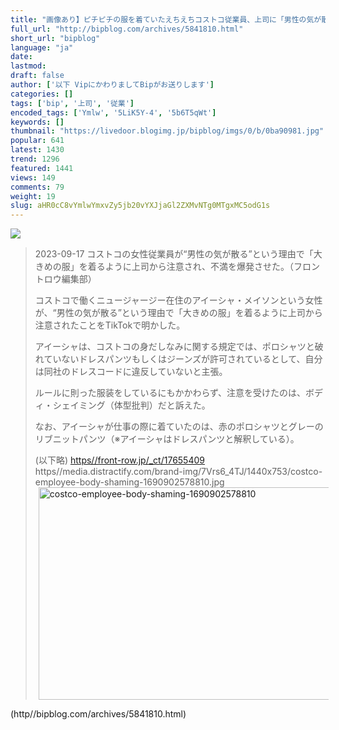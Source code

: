 ```yaml
---
title: "画像あり】ピチピチの服を着ていたえちえちコストコ従業員、上司に「男性の気が散る」と言われてしまう…… "
full_url: "http://bipblog.com/archives/5841810.html"
short_url: "bipblog"
language: "ja"
date: 
lastmod: 
draft: false
author: ['以下 VipにかわりましてBipがお送りします']
categories: []
tags: ['bip', '上司', '従業']
encoded_tags: ['Ymlw', '5LiK5Y-4', '5b6T5qWt']
keywords: []
thumbnail: "https://livedoor.blogimg.jp/bipblog/imgs/0/b/0ba90981.jpg"
popular: 641
latest: 1430
trend: 1296
featured: 1441
views: 149
comments: 79
weight: 19
slug: aHR0cC8vYmlwYmxvZy5jb20vYXJjaGl2ZXMvNTg0MTgxMC5odG1s
---
```


![](https://livedoor.blogimg.jp/bipblog/imgs/0/b/0ba90981.jpg)

<blockquote><p class='ent_body_p ent_kyocho '> 2023-09-17 コストコの女性従業員が“男性の気が散る”という理由で「大きめの服」を着るように上司から注意され、不満を爆発させた。（フロントロウ編集部）</p> <p class='ent_body_p ent_kyocho'> コストコで働くニュージャージー在住のアイーシャ・メイソンという女性が、“男性の気が散る”という理由で「大きめの服」を着るように上司から注意されたことをTikTokで明かした。</p> <p class='ent_body_p ent_kyocho'> アイーシャは、コストコの身だしなみに関する規定では、ポロシャツと破れていないドレスパンツもしくはジーンズが許可されているとして、自分は同社のドレスコードに違反していないと主張。</p> <p class='ent_body_p ent_kyocho'>ルールに則った服装をしているにもかかわらず、注意を受けたのは、ボディ・シェイミング（体型批判）だと訴えた。</p> <p class='ent_body_p ent_kyocho'> なお、アイーシャが仕事の際に着ていたのは、赤のポロシャツとグレーのリブニットパンツ（※アイーシャはドレスパンツと解釈している）。</p> <p class='ent_body_p ent_kyocho'>(以下略) <a href='https//front-row.jp/_ct/17655409' target='_blank'>https//front-row.jp/_ct/17655409</a> https//media.distractify.com/brand-img/7Vrs6_4TJ/1440x753/costco-employee-body-shaming-1690902578810.jpg <a href='https//livedoor.blogimg.jp/bipblog/imgs/b/2/b279ecfc.jpg' title='costco-employee-body-shaming-1690902578810' target='_blank'><img src='https//livedoor.blogimg.jp/bipblog/imgs/b/2/b279ecfc-s.jpg' width='650' height='340' border='0' alt='costco-employee-body-shaming-1690902578810' hspace='5' class='pict'></a> </p></blockquote>

(http//bipblog.com/archives/5841810.html)
